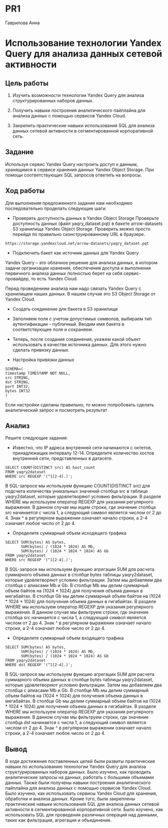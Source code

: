 # PR1
Гаврилова Анна

# Использование технологии Yandex Query для анализа данных сетевой активности

## Цель работы

1.  Изучить возможности технологии Yandex Query для анализа
    структурированных наборов данных.

2.  Получить навыки построения аналитического пайплайна для анализа
    данных с помощью сервисов Yandex Cloud.

3.  Закрепить практические навыки использования SQL для анализа данных
    сетевой активности в сегментированной корпоративной сеть.


## Задание

Используя сервис Yandex Query настроить доступ к данным, хранящимся в
сервисе хранения данных Yandex Object Storage. При помощи
соответствующих SQL запросов ответить на вопросы.

## Ход работы

Для выполнения предложенного задания нам необходимо последовательно
проделать следующие шаги:

-   Проверить доступность данных в Yandex Object Storage Проверьте
    доступность данных (файл yaqry_dataset.pqt) в бакете arrow-datasets
    S3 хранилища Yandex Object Storage. Проверить можно просто перейдя
    по правильно сконструированному URL в браузере.

`https://storage.yandexcloud.net/arrow-datasets/yaqry_dataset.pqt`

-   Подключить бакет как источник данных для Yandex Query

Yandex Query – это облачное решение для анализа данных, в котором задачи
организации хранения, обеспечения доступа и выполнения первичного
анализа данных полностью берет на себя сервис-провайдер, то есть Yandex
Cloud.

Перед проведением анализа нам надо связать Yandex Query с хранилищем
наших данных. В нашем случае это S3 Object Storage от Yandex Cloud.

-   Создать соединение для бакета в S3 хранилище



-   Заполняем поля с учетом допустимых символов, выбираем тип
    аутентификации – публичный. Вводим имя бакета в соответствующее поле
    и сохраняем.



-   Теперь, после создания соединения, укажем какой объект использовать
    в качестве источника данных. Для этого нужно сделать привязку
    данных.



-   Настройка привязки данных

<!-- -->

    SCHEMA=(
    timestamp TIMESTAMP NOT NULL,
    src STRING,
    dst STRING,
    port INT32,
    bytes INT32
    )



Если настройки сделаны правильно, то можно попробовать сделать
аналитический запрос и посмотреть результат



## Анализ

Решите следующие задания:

-   Известно, что IP адреса внутренней сети начинаются с октетов,
    принадлежащих интервалу 12-14. Определите количество хостов
    внутренней сети, представленных в датасете.

<!-- -->

    SELECT COUNT(DISTINCT src) AS host_count
    FROM yaqry2dataset
    WHERE src REGEXP '(^1[2-4].)';

В SQL-запросе мы используем функцию COUNT(DISTINCT src) для подсчета
количества уникальных значений столбца src в таблице yaqry2dataset,
которые удовлетворяют условию фильтрации. В разделе WHERE мы используем
оператор REGEXP для указания регулярного выражения. В данном случае мы
ищем строки, где значение столбца src начинается с числа 1, а следующий
символ является числом от 2 до 4. Знак ^ в регулярном выражении означает
начало строки, а 2-4 означает любое число от 2 до 4.



-   Определите суммарный объем исходящего трафика

<!-- -->

    SELECT SUM(bytes) AS bytes, 
           SUM(bytes) / (1024 * 1024) AS Mb,
           SUM(bytes) / (1024 * 1024 * 1024) AS Gb
    FROM yaqry2dataset
    WHERE src REGEXP '(^1[2-4].)';

В SQL-запросе мы используем функцию агрегации SUM для расчета суммарного
объема данных в столбце bytes таблицы yaqry2dataset, которые
удовлетворяют условию фильтрации. Затем мы добавляем два столбца с
алиасами Mb и Gb. В столбце Mb мы делим суммарный объем байтов на (1024
\* 1024) для получения объема данных в мегабайтах. В столбце Gb мы делим
суммарный объем байтов на (1024 \* 1024 \* 1024) для получения объема
данных в гигабайтах. В разделе WHERE мы используем оператор REGEXP для
указания регулярного выражения. В данном случае мы фильтруем строки, где
значение столбца src начинается с числа 1, а следующий символ является
числом от 2 до 4. Знак ^ в регулярном выражении означает начало строки,
а 2-4 означает любое число от 2 до 4.



-   Определите суммарный объем входящего трафика

<!-- -->

    SELECT SUM(bytes) AS bytes, 
           SUM(bytes) / (1024 * 1024) AS Mb,
           SUM(bytes) / (1024 * 1024 * 1024) AS Gb
    FROM yaqry2dataset
    WHERE dst REGEXP '(^1[2-4].)';

В SQL-запросе мы используем функцию агрегации SUM для расчета суммарного
объема данных в столбце bytes таблицы yaqry2dataset, которые
удовлетворяют условию фильтрации. Затем мы добавляем два столбца с
алиасами Mb и Gb. В столбце Mb мы делим суммарный объем байтов на (1024
\* 1024) для получения объема данных в мегабайтах. В столбце Gb мы делим
суммарный объем байтов на (1024 \* 1024 \* 1024) для получения объема
данных в гигабайтах. В разделе WHERE мы используем оператор REGEXP для
указания регулярного выражения. В данном случае мы фильтруем строки, где
значение столбца dst начинается с числа 1, а следующий символ является
числом от 2 до 4. Знак ^ в регулярном выражении означает начало строки,
а 2-4 означает любое число от 2 до 4.



## Вывод

В ходе достижения поставленных целей были развиты практические навыки по
использованию технологии Yandex Query для анализа структурированных
наборов данных. Было изучено, как проводить аналитические запросы на
данных, работать с большими объемами данных. Также были получены навыки
построения аналитического пайплайна для анализа данных с помощью
сервисов Yandex Cloud. Было изучено, как использовать сервисы Yandex
Cloud для хранения, обработки и анализа данных. Кроме того, были
закреплены практические навыки использования SQL для анализа данных
сетевой активности в сегментированной корпоративной сети. Было изучено,
как использовать SQL для проведения различных операций над данными,
таких как фильтрация, агрегация и объединение.
